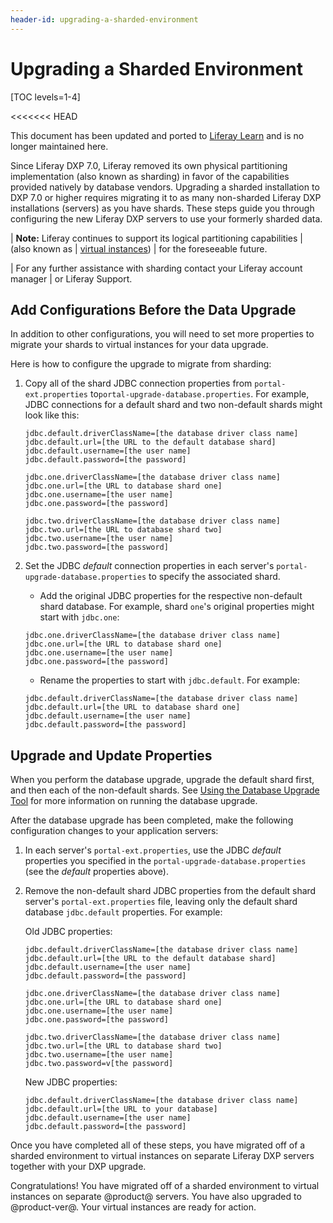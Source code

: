 ```yaml
---
header-id: upgrading-a-sharded-environment
---
```


# Upgrading a Sharded Environment

[TOC levels=1-4]

<<<<<<< HEAD
<aside class="alert alert-info">
  <span class="wysiwyg-color-blue120"> This document has been updated and ported to <a href="https://learn.liferay.com/dxp-7.x/installation-and-upgrades/upgrading-liferay-dxp/other-upgrade-scenarios/upgrading-a-sharded-environment.html">Liferay Learn</a> and is no longer maintained here.</span>
</aside>

Since Liferay DXP 7.0, Liferay removed its own physical partitioning implementation (also known as sharding) in favor of the capabilities provided natively by database vendors. Upgrading a sharded installation to DXP 7.0 or higher requires migrating it to as many non-sharded Liferay DXP installations (servers) as you have shards. These steps guide you through configuring the new Liferay DXP servers to use your formerly sharded data.

| **Note:** Liferay continues to support its logical partitioning capabilities
| (also known as
| [virtual instances](/docs/7-2/user/-/knowledge_base/u/setting-up-a-virtual-instance))
| for the foreseeable future.

| For any further assistance with sharding contact your Liferay account manager
| or Liferay Support.

## Add Configurations Before the Data Upgrade

In addition to other configurations, you will need to set more properties to migrate your shards to virtual instances for your data upgrade.

Here is how to configure the upgrade to migrate from sharding:

1. Copy all of the shard JDBC connection properties from `portal-ext.properties` to`portal-upgrade-database.properties`. For example, JDBC connections for a default shard and two non-default shards might look like this:

    ```properties
    jdbc.default.driverClassName=[the database driver class name]
    jdbc.default.url=[the URL to the default database shard]
    jdbc.default.username=[the user name]
    jdbc.default.password=[the password]

    jdbc.one.driverClassName=[the database driver class name]
    jdbc.one.url=[the URL to database shard one]
    jdbc.one.username=[the user name]
    jdbc.one.password=[the password]

    jdbc.two.driverClassName=[the database driver class name]
    jdbc.two.url=[the URL to database shard two]
    jdbc.two.username=[the user name]
    jdbc.two.password=[the password]
    ```

1. Set the JDBC _default_ connection properties in each server's `portal-upgrade-database.properties` to specify the associated shard.

    * Add the original JDBC properties for the respective non-default shard database. For example, shard `one`'s original properties might start with `jdbc.one`:

    ```properties
    jdbc.one.driverClassName=[the database driver class name]
    jdbc.one.url=[the URL to database shard one]
    jdbc.one.username=[the user name]
    jdbc.one.password=[the password]
    ```

    * Rename the properties to start with `jdbc.default`. For example:

    ```properties
    jdbc.default.driverClassName=[the database driver class name]
    jdbc.default.url=[the URL to database shard one]
    jdbc.default.username=[the user name]
    jdbc.default.password=[the password]
    ```

## Upgrade and Update Properties

When you perform the database upgrade, upgrade the default shard first, and then each of the non-default shards. See [Using the Database Upgrade Tool](/docs/7-2/deploy/-/knowledge_base/d/upgrading-the-product-data) for more information on running the database upgrade.

After the database upgrade has been completed, make the following configuration changes to your application servers:

1. In each server's `portal-ext.properties`, use the JDBC _default_ properties you specified in the `portal-upgrade-database.properties` (see the _default_ properties above).

1. Remove the non-default shard JDBC properties from the default shard server's `portal-ext.properties` file, leaving only the default shard database `jdbc.default` properties. For example:

    Old JDBC properties:

    ```properties
    jdbc.default.driverClassName=[the database driver class name]
    jdbc.default.url=[the URL to the default database shard]
    jdbc.default.username=[the user name]
    jdbc.default.password=[the password]

    jdbc.one.driverClassName=[the database driver class name]
    jdbc.one.url=[the URL to database shard one]
    jdbc.one.username=[the user name]
    jdbc.one.password=[the password]

    jdbc.two.driverClassName=[the database driver class name]
    jdbc.two.url=[the URL to database shard two]
    jdbc.two.username=[the user name]
    jdbc.two.password=v[the password]
    ```

    New JDBC properties:

    ```properties
    jdbc.default.driverClassName=[the database driver class name]
    jdbc.default.url=[the URL to your database]
    jdbc.default.username=[the user name]
    jdbc.default.password=[the password]
    ```

Once you have completed all of these steps, you have migrated off of a sharded environment to virtual instances on separate Liferay DXP servers together with your DXP upgrade.

Congratulations! You have migrated off of a sharded environment to virtual
instances on separate @product@ servers. You have also upgraded to
@product-ver@. Your virtual instances are ready for action.
